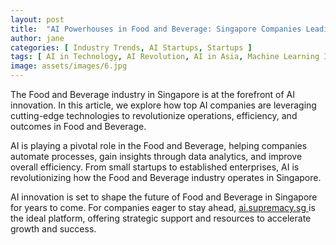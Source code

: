 ```yaml
---
layout: post
title:  "AI Powerhouses in Food and Beverage: Singapore Companies Leading the Charge"
author: jane
categories: [ Industry Trends, AI Startups, Startups ]
tags: [ AI in Technology, AI Revolution, AI in Asia, Machine Learning Innovations, Industry Disruption ]
image: assets/images/6.jpg
---
```


The Food and Beverage industry in Singapore is at the forefront of AI innovation. In this article, we explore how top AI companies are leveraging cutting-edge technologies to revolutionize operations, efficiency, and outcomes in Food and Beverage.

AI is playing a pivotal role in the Food and Beverage, helping companies automate processes, gain insights through data analytics, and improve overall efficiency. From small startups to established enterprises, AI is revolutionizing how the Food and Beverage industry operates in Singapore.

AI innovation is set to shape the future of Food and Beverage in Singapore for years to come. For companies eager to stay ahead, <a href="https://ai.supremacy.sg" target="_blank"> ai.supremacy.sg </a> is the ideal platform, offering strategic support and resources to accelerate growth and success.

